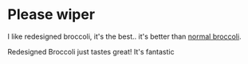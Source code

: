# Please wiper

I like redesigned broccoli, it's the best.. it's better than [normal broccoli](https://github.com/whypet/broccoli).

Redesigned Broccoli just tastes great! It's fantastic
